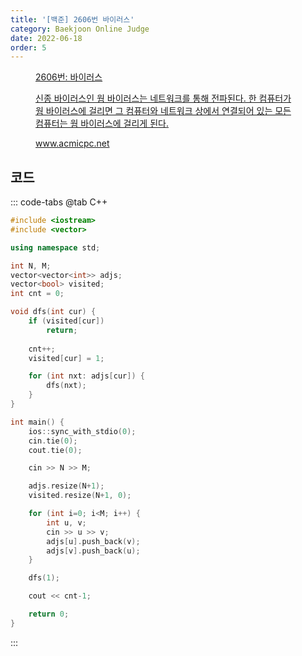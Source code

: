 ```yaml
---
title: '[백준] 2606번 바이러스'
category: Baekjoon Online Judge
date: 2022-06-18
order: 5
---
```


<figure class="opengraph"><a href="https://www.acmicpc.net/problem/2606" data-source-url="https://www.acmicpc.net/problem/2606">
<div class="og-image" style="background-image: url('https://drive.google.com/uc?export=view&id=1nCax5mgwtYA82T46I_ntU1afsBBNkrLr');"></div>
<div class="og-text">
<p class="og-title">2606번: 바이러스</p>
<p class="og-desc">신종 바이러스인 웜 바이러스는 네트워크를 통해 전파된다. 한 컴퓨터가 웜 바이러스에 걸리면 그 컴퓨터와 네트워크 상에서 연결되어 있는 모든 컴퓨터는 웜 바이러스에 걸리게 된다.</p>
<p class="og-host">www.acmicpc.net</p></div></a></figure>

## 코드
::: code-tabs
@tab C++
```cpp
#include <iostream>
#include <vector>

using namespace std;

int N, M;
vector<vector<int>> adjs;
vector<bool> visited;
int cnt = 0;

void dfs(int cur) {
    if (visited[cur])
        return;
    
    cnt++;
    visited[cur] = 1;

    for (int nxt: adjs[cur]) {
        dfs(nxt);
    }
}

int main() {
    ios::sync_with_stdio(0);
    cin.tie(0);
    cout.tie(0);

    cin >> N >> M;

    adjs.resize(N+1);
    visited.resize(N+1, 0);

    for (int i=0; i<M; i++) {
        int u, v;
        cin >> u >> v;
        adjs[u].push_back(v);
        adjs[v].push_back(u);
    }

    dfs(1);

    cout << cnt-1;

    return 0;
}
```
:::